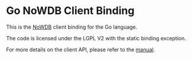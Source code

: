 # Go NoWDB Client Binding

This is the [NoWDB](https://github.com/toschoo/nowdb) client binding 
for the Go language.

The code is licensed under the LGPL V2 with the static binding exception.

For more details on the client API, please refer to the
[manual](https://github.com/toschoo/nowdb/blob/master/doc/manual/manual.pdf).
